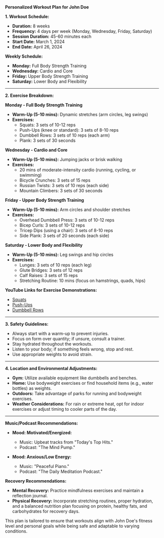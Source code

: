 **Personalized Workout Plan for John Doe**

**1. Workout Schedule:**
- **Duration:** 8 weeks
- **Frequency:** 4 days per week (Monday, Wednesday, Friday, Saturday)
- **Session Duration:** 45-60 minutes each
- **Start Date:** March 1, 2024
- **End Date:** April 26, 2024

**Weekly Schedule:**
- **Monday:** Full Body Strength Training
- **Wednesday:** Cardio and Core
- **Friday:** Upper Body Strength Training
- **Saturday:** Lower Body and Flexibility

---

**2. Exercise Breakdown:**

**Monday - Full Body Strength Training**
- **Warm-Up (5-10 mins):** Dynamic stretches (arm circles, leg swings)
- **Exercises:**
  - Squats: 3 sets of 10-12 reps
  - Push-Ups (knee or standard): 3 sets of 8-10 reps
  - Dumbbell Rows: 3 sets of 10 reps (each arm)
  - Plank: 3 sets of 30 seconds

**Wednesday - Cardio and Core**
- **Warm-Up (5-10 mins):** Jumping jacks or brisk walking
- **Exercises:**
  - 20 mins of moderate-intensity cardio (running, cycling, or swimming)
  - Bicycle Crunches: 3 sets of 15 reps
  - Russian Twists: 3 sets of 10 reps (each side)
  - Mountain Climbers: 3 sets of 30 seconds

**Friday - Upper Body Strength Training**
- **Warm-Up (5-10 mins):** Arm circles and shoulder stretches
- **Exercises:**
  - Overhead Dumbbell Press: 3 sets of 10-12 reps
  - Bicep Curls: 3 sets of 10-12 reps
  - Tricep Dips (using a chair): 3 sets of 8-10 reps
  - Side Plank: 3 sets of 20 seconds (each side)

**Saturday - Lower Body and Flexibility**
- **Warm-Up (5-10 mins):** Leg swings and hip circles
- **Exercises:**
  - Lunges: 3 sets of 10 reps (each leg)
  - Glute Bridges: 3 sets of 12 reps
  - Calf Raises: 3 sets of 15 reps
  - Stretching Routine: 10 mins (focus on hamstrings, quads, hips)

**YouTube Links for Exercise Demonstrations:**
- [Squats](https://www.youtube.com/watch?v=UXJrBgI2VcM)
- [Push-Ups](https://www.youtube.com/watch?v=IODxDxX7oi4)
- [Dumbbell Rows](https://www.youtube.com/watch?v=8S4t-MgQe0k)

---

**3. Safety Guidelines:**
- Always start with a warm-up to prevent injuries.
- Focus on form over quantity; if unsure, consult a trainer.
- Stay hydrated throughout the workouts.
- Listen to your body; if something feels wrong, stop and rest.
- Use appropriate weights to avoid strain.

---

**4. Location and Environmental Adjustments:**
- **Gym:** Utilize available equipment like dumbbells and benches.
- **Home:** Use bodyweight exercises or find household items (e.g., water bottles) as weights.
- **Outdoors:** Take advantage of parks for running and bodyweight exercises.
- **Weather Considerations:** For rain or extreme heat, opt for indoor exercises or adjust timing to cooler parts of the day.

---

**Music/Podcast Recommendations:**
- **Mood: Motivated/Energized:** 
  - Music: Upbeat tracks from "Today's Top Hits."
  - Podcast: "The Mind Pump."
  
- **Mood: Anxious/Low Energy:**
  - Music: "Peaceful Piano."
  - Podcast: "The Daily Meditation Podcast."

**Recovery Recommendations:**
- **Mental Recovery:** Practice mindfulness exercises and maintain a reflection journal.
- **Physical Recovery:** Incorporate stretching routines, proper hydration, and a balanced nutrition plan focusing on protein, healthy fats, and carbohydrates for recovery days. 

This plan is tailored to ensure that workouts align with John Doe's fitness level and personal goals while being safe and adaptable to varying conditions.